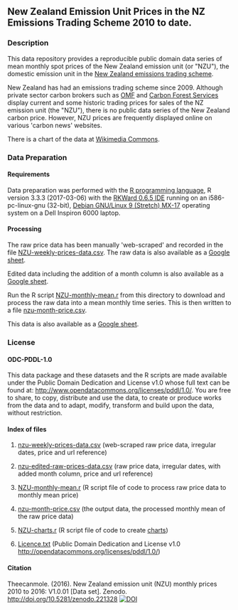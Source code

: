 ## New Zealand Emission Unit Prices in the NZ Emissions Trading Scheme 2010 to date. 

### Description

This data repository provides a reproducible public domain data series of mean monthly spot prices of the New Zealand emission unit (or "NZU"), the domestic emission unit in the [New Zealand emissions trading scheme](https://en.wikipedia.org/wiki/New_Zealand_Emissions_Trading_Scheme/ "New Zealand emissions trading scheme").      

New Zealand has had an emissions trading scheme since 2009.  Although private sector carbon brokers such as [OMF](https://www.commtrade.co.nz/ "OMF") and [Carbon Forest Services](http://www.carbonforestservices.co.nz/carbon-prices.html "Carbon Forest Services") display current and some historic trading prices for sales of the NZ emission unit (the "NZU"), there is no public data series of the New Zealand carbon price. However, NZU prices are frequently displayed online on various 'carbon news' websites. 

There is a chart of the data at [Wikimedia Commons](https://commons.wikimedia.org/wiki/File:NZU-NZ-emission-unit-720by540.svg).

### Data Preparation

#### Requirements

Data preparation was performed with the [R programming language](https://www.r-project.org/about.html), R version 3.3.3 (2017-03-06) with the [RKWard 0.6.5 IDE](https://rkward.kde.org/) running on an i586-pc-linux-gnu (32-bit), [Debian GNU/Linux 9 (Stretch) MX-17](https://mxlinux.org/index.php) operating system on a Dell Inspiron 6000 laptop.

#### Processing

The raw price data has been manually 'web-scraped' and recorded in the file [NZU-weekly-prices-data.csv](https://github.com/theecanmole/nzu/raw/master/nzu-weekly-prices-data.csv). The raw data is also available as a [Google sheet](https://drive.google.com/uc?id=1PT7HfwDIYE44q-H29GD7Ie2UeW6Ol9ZH&export=downloadprice "Google sheet").

Edited data including the addition of a month column is also available as a [Google sheet](https://drive.google.com/uc?id=1zIfRvgYK-SYXi8-imGjc0Eiozx45YQjl&export=download "Google sheet").

Run the R script [NZU-monthly-mean.r](https://github.com/theecanmole/nzu/blob/master/NZU-monthly-mean.r) from this directory to download and process the raw data into a mean monthly time series. This is then written to a file [nzu-month-price.csv](https://github.com/theecanmole/nzu/raw/master/nzu-month-price.csv). 

This data is also available as a [Google sheet](https://drive.google.com/uc?id=1jsYmImqbvM6WAT-o0IpeQ9mK9QV8JxZC&export=download "Google sheet").

### License

#### ODC-PDDL-1.0

This data package and these datasets and the R scripts are made available under the Public Domain Dedication and License v1.0 whose full text can be found at: http://www.opendatacommons.org/licenses/pddl/1.0/. You are free to share, to copy, distribute and use the data, to create or produce works from the data and to adapt, modify, transform and build upon the data, without restriction.


#### Index of files

1. [nzu-weekly-prices-data.csv](https://github.com/theecanmole/nzu/raw/master/nzu-weekly-prices-data.csv) (web-scraped raw price data, irregular dates, price and url reference)

2. [nzu-edited-raw-prices-data.csv](https://github.com/theecanmole/nzu/raw/master/nzu-edited-raw-prices-data.csv) (raw price data, irregular dates, with added month column, price and url reference)

3. [NZU-monthly-mean.r](https://github.com/theecanmole/nzu/blob/master/NZU-monthly-mean.r)     (R script file of code to process raw price data to monthly mean price)

4. [nzu-month-price.csv](https://github.com/theecanmole/nzu/raw/master/nzu-month-price.csv) (the output data, the processed monthly mean of the raw price data)

5. [NZU-charts.r](https://github.com/theecanmole/nzu/blob/master/NZU-charts.r) (R script file of code to create [charts](https://commons.wikimedia.org/wiki/File:NZU-NZ-emission-unit-720by540.svg))

6. [Licence.txt](https://github.com/theecanmole/nzu/blob/master/Licence.txt) (Public Domain  Dedication and License v1.0 http://opendatacommons.org/licenses/pddl/1.0/)

#### Citation

Theecanmole. (2016). New Zealand emission unit (NZU) monthly prices 2010 to 2016: V1.0.01 [Data set]. Zenodo. http://doi.org/10.5281/zenodo.221328 [![DOI](https://zenodo.org/badge/75373224.svg)](https://zenodo.org/badge/latestdoi/75373224)
